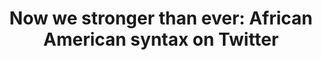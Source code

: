 ---
layout: post
title: "Now we stronger than ever: African American syntax on Twitter"
project: true
year: 2014
authors: "<b>Ian Stewart</b>"
venue: EACL
link: "https://aclweb.org/anthology/E14-3004.pdf"
code_link: "https://github.com/ianbstewart/TweetSyntaxDetection"
---